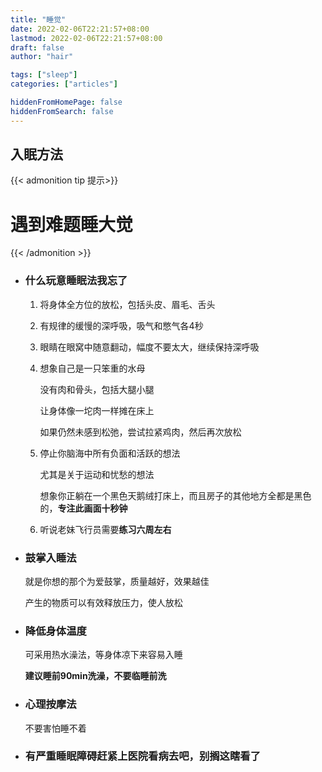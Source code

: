 ```yaml
---
title: "睡觉"
date: 2022-02-06T22:21:57+08:00
lastmod: 2022-02-06T22:21:57+08:00
draft: false
author: "hair"

tags: ["sleep"]
categories: ["articles"]

hiddenFromHomePage: false
hiddenFromSearch: false
---
```


## 入眠方法

{{< admonition tip 提示>}}

# 遇到难题睡大觉

{{< /admonition >}}

- ### 什么玩意睡眠法我忘了

  1. 将身体全方位的放松，包括头皮、眉毛、舌头

  2. 有规律的缓慢的深呼吸，吸气和憋气各4秒

  3. 眼睛在眼窝中随意翻动，幅度不要太大，继续保持深呼吸

  4. 想象自己是一只笨重的水母

     没有肉和骨头，包括大腿小腿

     让身体像一坨肉一样摊在床上

     如果仍然未感到松弛，尝试拉紧鸡肉，然后再次放松

  5. 停止你脑海中所有负面和活跃的想法

     尤其是关于运动和忧愁的想法

     想象你正躺在一个黑色天鹅绒打床上，而且房子的其他地方全都是黑色的，**专注此画面十秒钟**

  6. 听说老妹飞行员需要**练习六周左右**

- ### 鼓掌入睡法

  就是你想的那个为爱鼓掌，质量越好，效果越佳

  产生的物质可以有效释放压力，使人放松

- ### 降低身体温度

  可采用热水澡法，等身体凉下来容易入睡

  **建议睡前90min洗澡，不要临睡前洗**

- ### 心理按摩法

  不要害怕睡不着

- ### 有严重睡眠障碍赶紧上医院看病去吧，别搁这瞎看了